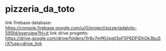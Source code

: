 # pizzeria_da_toto
link firebase database: https://console.firebase.google.com/u/0/project/pizzeriadatoto-595fd/overview?hl=it
link drive progetto: https://drive.google.com/drive/folders/1lr8v7mfKUsgtl3oF5P6DFlDhGk3buSrX?usp=drive_link
